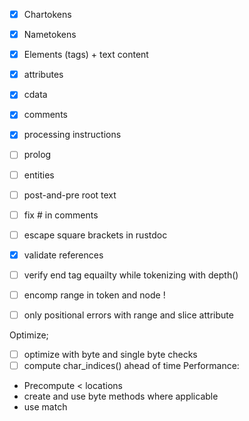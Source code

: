 - [x] Chartokens
- [x] Nametokens
- [x] Elements (tags) + text content
- [x] attributes
- [x] cdata
- [x] comments
- [x] processing instructions
- [ ] prolog
- [ ] entities
- [ ] post-and-pre root text


- [ ] fix # in comments
- [ ] escape square brackets in rustdoc
- [x] validate references
- [ ] verify end tag equailty while tokenizing with depth()
- [ ] encomp range in token and node !
- [ ] only positional errors with range and slice attribute


Optimize;
- [ ] optimize with byte and single byte checks 
- [ ] compute char_indices() ahead of time
Performance:
- Precompute < locations
- create and use byte methods where applicable
- use match